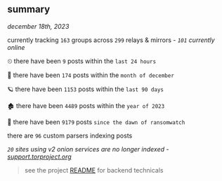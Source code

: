 
## summary
_december 18th, 2023_

currently tracking `163` groups across `299` relays & mirrors - _`101` currently online_

⏲ there have been `9` posts within the `last 24 hours`

🦈 there have been `174` posts within the `month of december`

🪐 there have been `1153` posts within the `last 90 days`

🏚 there have been `4489` posts within the `year of 2023`

🦕 there have been `9179` posts `since the dawn of ransomwatch`

there are `96` custom parsers indexing posts

_`20` sites using v2 onion services are no longer indexed - [support.torproject.org](https://support.torproject.org/onionservices/v2-deprecation/)_

> see the project [README](https://github.com/joshhighet/ransomwatch#ransomwatch--) for backend technicals
